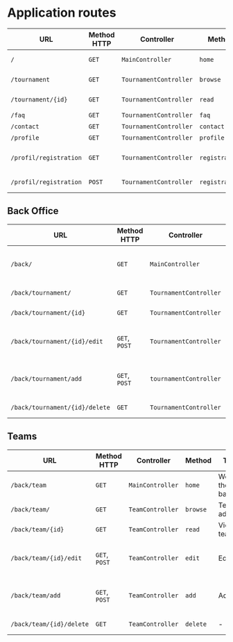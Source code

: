 # Application routes
| URL | Method HTTP | Controller       | Method | Title HTML           | Comments    |
| --- | ------------ | ---------------- | ------- | -------------------- | -------------- |
| `/` | `GET`        | `MainController` | `home`  | Welcome to O'Foot| Home Page |
| `/tournament` | `GET`        | `TournamentController` | `browse`  | List of tournaments | - |
| `/tournament/{id}` | `GET`        | `TournamentController` | `read`  | Tournament details |
| `/faq` | `GET`        | `TournamentController` | `faq`  | FAQ | - |
| `/contact` | `GET`        | `TournamentController` | `contact`  | contact | - |
| `/profile` | `GET`        | `TournamentController` | `profile`  | profile | - |
| `/profil/registration` | `GET`        | `TournamentController` | `registration`  | register for a tournament | - |
| `/profil/registration` | `POST`        | `TournamentController` | `registration`  | Form processing | - |


## Back Office

| URL | Method HTTP | Controller       | Method | Title HTML           | Comments    |
| --- | ------------ | ---------------- | ------- | -------------------- | -------------- |
| `/back/` | `GET`        | `MainController` | `home`  | Welcome to the tournament backoffice  | Home Page |
| `/back/tournament/` | `GET`        | `TournamentController` | `browse`  | Tournament administration | List of tournaments |
| `/back/tournament/{id}` | `GET`        | `TournamentController` | `read`  | Viewing a tournament  | Tournament details |
| `/back/tournament/{id}/edit` | `GET`, `POST`        | `TournamentController` | `edit`  | Edit a tournament | Poster / processes the edit form |
| `/back/tournament/add` | `GET`, `POST`        | `tournamentController` | `add`  | Add a tournament |  Poster /  processes the add form |
| `/back/tournament/{id}/delete` | `GET`        | `TournamentController` | `delete`  | - | Delete the tournament  |

## Teams

| URL | Method HTTP | Controller       | Method | Title HTML           | Comments    |
| --- | ------------ | ---------------- | ------- | -------------------- | -------------- |
| `/back/team` | `GET`        | `MainController` | `home`  | Welcome to the team backoffice | Home Page |
| `/back/team/` | `GET`        | `TeamController` | `browse`  | Team administration | Team list |
| `/back/team/{id}` | `GET`        | `TeamController` | `read`  | Viewing a team | Team details|
| `/back/team/{id}/edit` | `GET`, `POST`        | `TeamController` | `edit`  | Edit a team | Poster / processes the edit form |
| `/back/team/add` | `GET`, `POST`        | `TeamController` | `add`  | Add a team | Poster / processes the add form |
| `/back/team/{id}/delete` | `GET`        | `TeamController` | `delete`  | - | Delete a team  |
